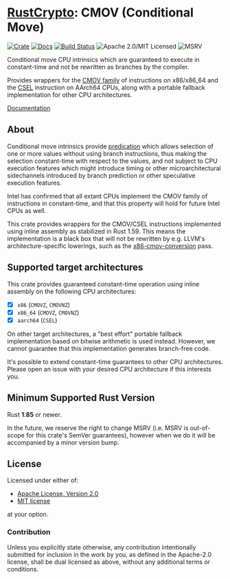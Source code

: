 # [RustCrypto]: CMOV (Conditional Move)

[![Crate][crate-image]][crate-link]
[![Docs][docs-image]][docs-link]
[![Build Status][build-image]][build-link]
![Apache 2.0/MIT Licensed][license-image]
![MSRV][msrv-image]

Conditional move CPU intrinsics which are guaranteed to execute in
constant-time and not be rewritten as branches by the compiler.

Provides wrappers for the [CMOV family] of instructions on x86/x86_64 and
the [CSEL] instruction on AArch64 CPUs, along with a portable fallback
implementation for other CPU architectures.

[Documentation][docs-link]

## About

Conditional move intrinsics provide [predication] which allows selection
of one or more values without using branch instructions, thus making the
selection constant-time with respect to the values, and not subject to CPU
execution features which might introduce timing or other microarchitectural
sidechannels introduced by branch prediction or other speculative execution
features.

Intel has confirmed that all extant CPUs implement the CMOV family of
instructions in constant-time, and that this property will hold for future
Intel CPUs as well.

This crate provides wrappers for the CMOV/CSEL instructions implemented using
inline assembly as stabilized in Rust 1.59. This means the implementation
is a black box that will not be rewritten by e.g. LLVM's architecture-specific
lowerings, such as the [x86-cmov-conversion] pass.

## Supported target architectures

This crate provides guaranteed constant-time operation using inline assembly
on the following CPU architectures:

- [x] `x86` (`CMOVZ`, `CMOVNZ`)
- [x] `x86_64` (`CMOVZ`, `CMOVNZ`)
- [x] `aarch64` (`CSEL`)

On other target architectures, a "best effort" portable fallback implementation
based on bitwise arithmetic is used instead. However, we cannot guarantee that
this implementation generates branch-free code.

It's possible to extend constant-time guarantees to other CPU  architectures.
Please open an issue with your desired CPU architecture if this interests you.

## Minimum Supported Rust Version

Rust **1.85** or newer.

In the future, we reserve the right to change MSRV (i.e. MSRV is out-of-scope
for this crate's SemVer guarantees), however when we do it will be accompanied by
a minor version bump.

## License

Licensed under either of:

* [Apache License, Version 2.0](http://www.apache.org/licenses/LICENSE-2.0)
* [MIT license](http://opensource.org/licenses/MIT)

at your option.

### Contribution

Unless you explicitly state otherwise, any contribution intentionally submitted
for inclusion in the work by you, as defined in the Apache-2.0 license, shall be
dual licensed as above, without any additional terms or conditions.

[//]: # (badges)

[crate-image]: https://img.shields.io/crates/v/cmov.svg
[crate-link]: https://crates.io/crates/cmov
[docs-image]: https://docs.rs/cmov/badge.svg
[docs-link]: https://docs.rs/cmov/
[license-image]: https://img.shields.io/badge/license-Apache2.0/MIT-blue.svg
[msrv-image]: https://img.shields.io/badge/rustc-1.85+-blue.svg
[build-image]: https://github.com/RustCrypto/utils/actions/workflows/cmov.yml/badge.svg
[build-link]: https://github.com/RustCrypto/utils/actions/workflows/cmov.yml

[//]: # (general links)

[RustCrypto]: https://github.com/RustCrypto
[CMOV family]: https://www.jaist.ac.jp/iscenter-new/mpc/altix/altixdata/opt/intel/vtune/doc/users_guide/mergedProjects/analyzer_ec/mergedProjects/reference_olh/mergedProjects/instructions/instruct32_hh/vc35.htm
[CSEL]: https://developer.arm.com/documentation/dui0802/b/CSEL
[predication]: https://en.wikipedia.org/wiki/Predication_(computer_architecture)
[x86-cmov-conversion]: https://dsprenkels.com/cmov-conversion.html

